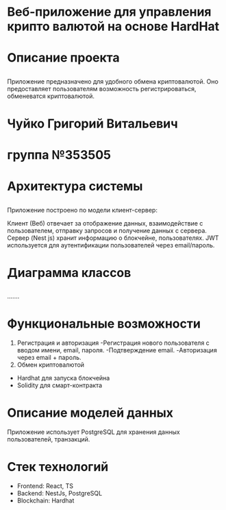 # Веб-приложение для управления крипто валютой на основе HardHat
# Описание проекта
##
Приложение предназначено для удобного обмена криптовалютой. Оно предоставляет пользователям возможность регистрироваться, обменеватся криптовалютой. 
# Чуйко Григорий Витальевич
# группа №353505
# Архитектура системы
##
Приложение построено по модели клиент-сервер:

Клиент (Веб) отвечает за отображение данных, взаимодействие с пользователем, отправку запросов и получение данных с сервера.
Сервер (Nest js) хранит информацию о блокчейне, пользователях.
JWT используется для аутентификации пользователей через email/пароль.
# Диаграмма классов
##
.......
# Функциональные возможности

1. Регистрация и авторизация
 -Регистрация нового пользователя с вводом имени, email, пароля.
 -Подтверждение email.
 -Авторизация через email + пароль.
2. Обмен криптовалютой
 - Hardhat для запуска блокчейна
 - Solidity для смарт-контракта

# Описание моделей данных
Приложение использует PostgreSQL для хранения данных пользователей, транзакций.
# Cтек технологий
 - Frontend: React, TS
 - Backend: NestJs, PostgreSQL
 - Blockchain: Hardhat
